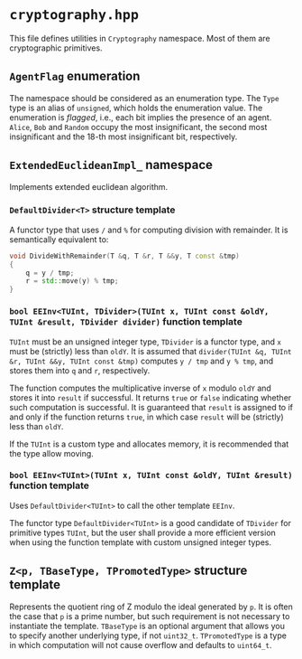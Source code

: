 # `cryptography.hpp`

This file defines utilities in `Cryptography` namespace. Most of them are cryptographic primitives.

## `AgentFlag` enumeration

The namespace should be considered as an enumeration type. The `Type` type is an alias of `unsigned`, which holds the enumeration value. The enumeration is *flagged*, i.e., each bit implies the presence of an agent. `Alice`, `Bob` and `Random` occupy the most insignificant, the second most insignificant and the 18-th most insignificant bit, respectively.

## `ExtendedEuclideanImpl_` namespace

Implements extended euclidean algorithm.

### `DefaultDivider<T>` structure template

A functor type that uses `/` and `%` for computing division with remainder. It is semantically equivalent to:

```C++
void DivideWithRemainder(T &q, T &r, T &&y, T const &tmp)
{
    q = y / tmp;
    r = std::move(y) % tmp;
}
```

### `bool EEInv<TUInt, TDivider>(TUInt x, TUInt const &oldY, TUInt &result, TDivider divider)` function template

`TUInt` must be an unsigned integer type, `TDivider` is a functor type, and `x` must be (strictly) less than `oldY`. It is assumed that `divider(TUInt &q, TUInt &r, TUInt &&y, TUInt const &tmp)` computes `y / tmp` and `y % tmp`, and stores them into `q` and `r`, respectively.

The function computes the multiplicative inverse of `x` modulo `oldY` and stores it into `result` if successful. It returns `true` or `false` indicating whether such computation is successful. It is guaranteed that `result` is assigned to if and only if the function returns `true`, in which case `result` will be (strictly) less than `oldY`.

If the `TUInt` is a custom type and allocates memory, it is recommended that the type allow moving.

### `bool EEInv<TUInt>(TUInt x, TUInt const &oldY, TUInt &result)` function template

Uses `DefaultDivider<TUInt>` to call the other template `EEInv`.

The functor type `DefaultDivider<TUInt>` is a good candidate of `TDivider` for primitive types `TUInt`, but the user shall provide a more efficient version when using the function template with custom unsigned integer types.

## `Z<p, TBaseType, TPromotedType>` structure template

Represents the quotient ring of Z modulo the ideal generated by `p`. It is often the case that `p` is a prime number, but such requirement is not necessary to instantiate the template. `TBaseType` is an optional argument that allows you to specify another underlying type, if not `uint32_t`. `TPromotedType` is a type in which computation will not cause overflow and defaults to `uint64_t`.

